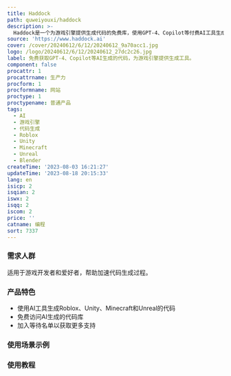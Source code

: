 ```yaml
---
title: Haddock
path: quweiyouxi/haddock
description: >-
  Haddock是一个为游戏引擎提供生成代码的免费库，使用GPT-4、Copilot等付费AI工具生成代码。支持Roblox、Unity、Minecraft和Unreal，即将扩展到Blender。通过Haddock，您可以加速开发过程。
source: 'https://www.haddock.ai'
cover: /cover/20240612/6/12/20240612_9a70acc1.jpg
logo: /logo/20240612/6/12/20240612_27dc2c26.jpg
label: 免费获取GPT-4、Copilot等AI生成的代码，为游戏引擎提供生成工具。
component: false
procattr: 1
procattrname: 生产力
procform: 1
procformname: 网站
proctype: 1
proctypename: 普通产品
tags:
  - AI
  - 游戏引擎
  - 代码生成
  - Roblox
  - Unity
  - Minecraft
  - Unreal
  - Blender
createTime: '2023-08-03 16:21:27'
updateTime: '2023-08-18 20:15:33'
lang: en
isicp: 2
isqian: 2
iswx: 2
isqq: 2
iscom: 2
price: ''
catname: 编程
sort: 7337
---
```




### 需求人群
适用于游戏开发者和爱好者，帮助加速代码生成过程。

### 产品特色
- 使用AI工具生成Roblox、Unity、Minecraft和Unreal的代码
- 免费访问AI生成的代码库
- 加入等待名单以获取更多支持

### 使用场景示例


### 使用教程


  
